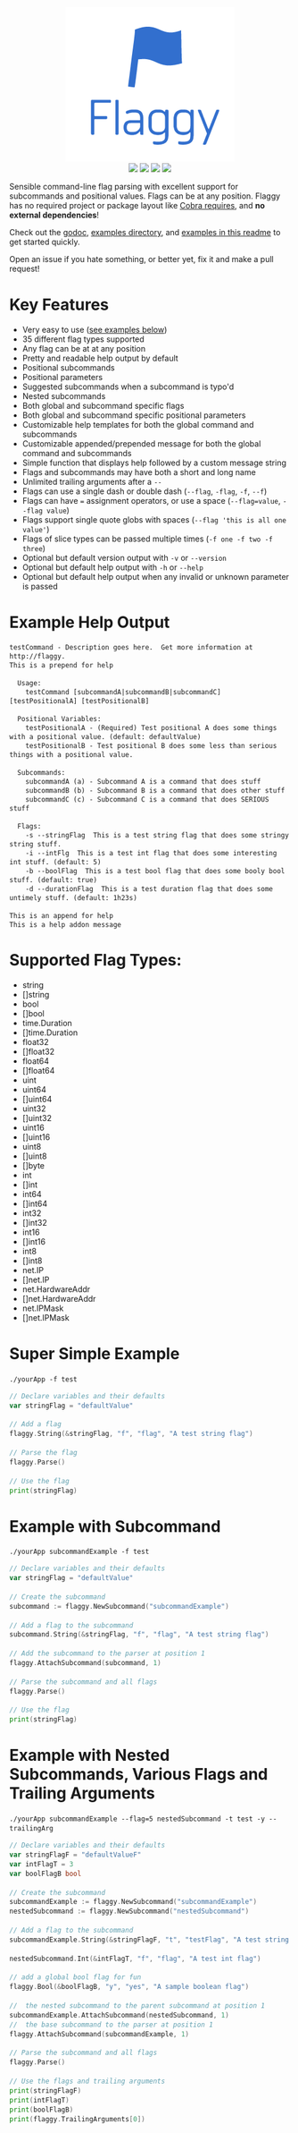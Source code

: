 <p align="center">

<img src="/logo.png" />
<br />
<a href="https://goreportcard.com/report/github.com/integrii/flaggy"><img src="https://goreportcard.com/badge/github.com/integrii/flaggy"></a>
<a href="https://travis-ci.org/integrii/flaggy"><img src="https://travis-ci.org/integrii/flaggy.svg?branch=master"></a>
<a href="http://godoc.org/github.com/integrii/flaggy"><img src="https://camo.githubusercontent.com/d48cccd1ce67ddf8ba7fc356ec1087f3f7aa6d12/68747470733a2f2f676f646f632e6f72672f6769746875622e636f6d2f6c696c65696f2f6c696c653f7374617475732e737667"></a>
<img src="https://img.shields.io/badge/license-Unlicense-blue.svg">
</p>

Sensible command-line flag parsing with excellent support for subcommands and positional values. Flags can be at any position.  Flaggy has no required project or package layout like [Cobra requires](https://github.com/spf13/cobra/issues/641), and **no external dependencies**!

Check out the [godoc](http://godoc.org/github.com/integrii/flaggy), [examples directory](https://github.com/integrii/flaggy/tree/master/examples), and [examples in this readme](https://github.com/integrii/flaggy#super-simple-example) to get started quickly.

Open an issue if you hate something, or better yet, fix it and make a pull request!

# Key Features

- Very easy to use ([see examples below](https://github.com/integrii/flaggy#super-simple-example))
- 35 different flag types supported
- Any flag can be at at any position
- Pretty and readable help output by default
- Positional subcommands
- Positional parameters
- Suggested subcommands when a subcommand is typo'd
- Nested subcommands
- Both global and subcommand specific flags
- Both global and subcommand specific positional parameters
- Customizable help templates for both the global command and subcommands
- Customizable appended/prepended message for both the global command and subcommands
- Simple function that displays help followed by a custom message string
- Flags and subcommands may have both a short and long name
- Unlimited trailing arguments after a `--`
- Flags can use a single dash or double dash (`--flag`, `-flag`, `-f`, `--f`)
- Flags can have `=` assignment operators, or use a space (`--flag=value`, `--flag value`)
- Flags support single quote globs with spaces (`--flag 'this is all one value'`)
- Flags of slice types can be passed multiple times (`-f one -f two -f three`)
- Optional but default version output with `-v` or `--version`
- Optional but default help output with `-h` or `--help`
- Optional but default help output when any invalid or unknown parameter is passed


# Example Help Output

```
testCommand - Description goes here.  Get more information at http://flaggy.
This is a prepend for help

  Usage:
    testCommand [subcommandA|subcommandB|subcommandC] [testPositionalA] [testPositionalB]

  Positional Variables:
    testPositionalA - (Required) Test positional A does some things with a positional value. (default: defaultValue)
    testPositionalB - Test positional B does some less than serious things with a positional value.

  Subcommands:
    subcommandA (a) - Subcommand A is a command that does stuff
    subcommandB (b) - Subcommand B is a command that does other stuff
    subcommandC (c) - Subcommand C is a command that does SERIOUS stuff

  Flags:
    -s --stringFlag  This is a test string flag that does some stringy string stuff.
    -i --intFlg  This is a test int flag that does some interesting int stuff. (default: 5)
    -b --boolFlag  This is a test bool flag that does some booly bool stuff. (default: true)
    -d --durationFlag  This is a test duration flag that does some untimely stuff. (default: 1h23s)

This is an append for help
This is a help addon message
```

# Supported Flag Types:

- string
- []string
- bool
- []bool
- time.Duration
- []time.Duration
- float32
- []float32
- float64
- []float64
- uint
- uint64
- []uint64
- uint32
- []uint32
- uint16
- []uint16
- uint8
- []uint8
- []byte
- int
- []int
- int64
- []int64
- int32
- []int32
- int16
- []int16
- int8
- []int8
- net.IP
- []net.IP
- net.HardwareAddr
- []net.HardwareAddr
- net.IPMask
- []net.IPMask


# Super Simple Example

`./yourApp -f test`

```go
// Declare variables and their defaults
var stringFlag = "defaultValue"

// Add a flag
flaggy.String(&stringFlag, "f", "flag", "A test string flag")

// Parse the flag
flaggy.Parse()

// Use the flag
print(stringFlag)
```


# Example with Subcommand

`./yourApp subcommandExample -f test`

```go
// Declare variables and their defaults
var stringFlag = "defaultValue"

// Create the subcommand
subcommand := flaggy.NewSubcommand("subcommandExample")

// Add a flag to the subcommand
subcommand.String(&stringFlag, "f", "flag", "A test string flag")

// Add the subcommand to the parser at position 1
flaggy.AttachSubcommand(subcommand, 1)

// Parse the subcommand and all flags
flaggy.Parse()

// Use the flag
print(stringFlag)
```

# Example with Nested Subcommands, Various Flags and Trailing Arguments

`./yourApp subcommandExample --flag=5 nestedSubcommand -t test -y -- trailingArg`

```go
// Declare variables and their defaults
var stringFlagF = "defaultValueF"
var intFlagT = 3
var boolFlagB bool

// Create the subcommand
subcommandExample := flaggy.NewSubcommand("subcommandExample")
nestedSubcommand := flaggy.NewSubcommand("nestedSubcommand")

// Add a flag to the subcommand
subcommandExample.String(&stringFlagF, "t", "testFlag", "A test string flag")

nestedSubcommand.Int(&intFlagT, "f", "flag", "A test int flag")

// add a global bool flag for fun
flaggy.Bool(&boolFlagB, "y", "yes", "A sample boolean flag")

//  the nested subcommand to the parent subcommand at position 1
subcommandExample.AttachSubcommand(nestedSubcommand, 1)
//  the base subcommand to the parser at position 1
flaggy.AttachSubcommand(subcommandExample, 1)

// Parse the subcommand and all flags
flaggy.Parse()

// Use the flags and trailing arguments
print(stringFlagF)
print(intFlagT)
print(boolFlagB)
print(flaggy.TrailingArguments[0])
```
